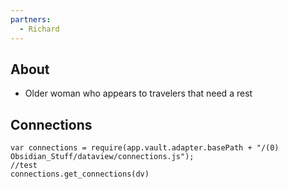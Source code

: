 ```yaml
---
partners:
  - Richard
---
```


## About

- Older woman who appears to travelers that need a rest

## Connections

```dataviewjs
var connections = require(app.vault.adapter.basePath + "/(0) Obsidian_Stuff/dataview/connections.js");
//test
connections.get_connections(dv)
```

